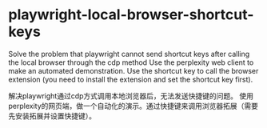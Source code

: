 # playwright-local-browser-shortcut-keys
Solve the problem that playwright cannot send shortcut keys after calling the local browser through the cdp method
Use the perplexity web client to make an automated demonstration. Use the shortcut key to call the browser extension (you need to install the extension and set the shortcut key first).

解决playwright通过cdp方式调用本地浏览器后，无法发送快捷键的问题。
使用perplexity的网页端，做一个自动化的演示。通过快捷键来调用浏览器拓展（需要先安装拓展并设置快捷键）。
